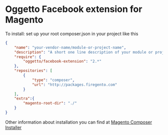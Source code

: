 # Oggetto Facebook extension for Magento

To install: set up your root composer.json in your project like this

```json
{
    "name": "your-vendor-name/module-or-project-name",
    "description": "A short one line description of your module or project",
    "require": {
        "oggetto/facebook-extension": "2.*"
    },
    "repositories": [
        {
            "type": "composer",
            "url": "http://packages.firegento.com"
        }
    ],
    "extra":{
        "magento-root-dir": "./"
    }
}
```

Other information about installation you can find at [Magento Composer Installer](https://github.com/magento-hackathon/magento-composer-installer)
